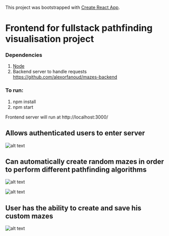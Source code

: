 This project was bootstrapped with [Create React App](https://github.com/facebook/create-react-app).

# Frontend for fullstack pathfinding visualisation project
### Dependencies
1. [Node](https://github.com/nodejs/node)
2. Backend server to handle requests https://github.com/alexorfanoud/mazes-backend

### To run:
1. npm install
2. npm start

Frontend server will run at http://localhost:3000/

## Allows authenticated users to enter server
![alt text](https://github.com/alexorfanoud/mazes-frontend/tree/master/src/common/images/LoginPage.png "PlayPage")

## Can automatically create random mazes in order to perform different pathfinding algorithms
![alt text](https://github.com/alexorfanoud/mazes-frontend/tree/master/src/common/images/PlayPage.png "PlayPage")

![alt text](https://github.com/alexorfanoud/mazes-frontend/tree/master/src/common/images/BFS_SOL.png "PlayPage")

## User has the ability to create and save his custom mazes
![alt text](https://github.com/alexorfanoud/mazes-frontend/tree/master/src/common/images/Create.png "PlayPage")


